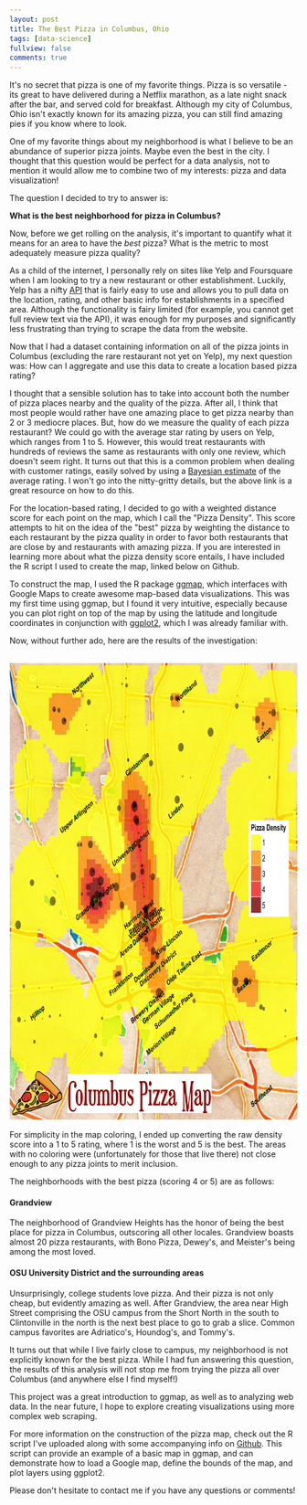 ```yaml
---
layout: post
title: The Best Pizza in Columbus, Ohio
tags: [data-science]
fullview: false
comments: true
---
```


It's no secret that pizza is one of my favorite things. Pizza is so versatile - its great to have delivered during a Netflix marathon, as a late night snack after the bar, and served cold for breakfast. Although my city of Columbus, Ohio isn't exactly known for its amazing pizza, you can still find amazing pies if you know where to look.

One of my favorite things about my neighborhood is what I believe to be an abundance of superior pizza joints. Maybe even the best in the city. I thought that this question would be perfect for a data analysis, not to mention it would allow me to combine two of my interests: pizza and data visualization! 

The question I decided to try to answer is: 

**What is the best neighborhood for pizza in Columbus?**

Now, before we get rolling on the analysis, it's important to quantify what it means for an area to have the *best* pizza? What is the metric to most adequately measure pizza quality?

As a child of the internet, I personally rely on sites like Yelp and Foursquare when I am looking to try a new restaurant or other establishment. Luckily, Yelp has a nifty [API](https://www.yelp.com/developers/documentation/v2/overview) that is fairly easy to use and allows you to pull data on the location, rating, and other basic info for establishments in a specified area. Although the functionality is fairy limited (for example, you cannot get full review text via the API), it was enough for my purposes and significantly less frustrating than trying to scrape the data from the website.

Now that I had a dataset containing information on all of the pizza joints in Columbus (excluding the rare restaurant not yet on Yelp), my next question was: How can I aggregate and use this data to create a location based pizza rating?

I thought that a sensible solution has to take into account both the number of pizza places nearby and the quality of the pizza. After all, I think that most people would rather have one amazing place to get pizza nearby than 2 or 3 mediocre places. But, how do we measure the quality of each pizza restaurant? We could go with the average star rating by users on Yelp, which ranges from 1 to 5. However, this would treat restaurants with hundreds of reviews the same as restaurants with only one review, which doesn't seem right. It turns out that this is a common problem when dealing with customer ratings, easily solved by using a [Bayesian estimate](http://fulmicoton.com/posts/bayesian_rating/) of the average rating. I won't go into the nitty-gritty details, but the above link is a great resource on how to do this.

 For the location-based rating, I decided to go with a weighted distance score for each point on the map, which I call the "Pizza Density". This score attempts to hit on the idea of the "best" pizza by weighting the distance to each restaurant by the pizza quality in order to favor both restaurants that are close by and restaurants with amazing pizza. If you are interested in learning more about what the pizza density score entails, I have included the R script I used to create the map, linked below on Github.

 To construct the map, I used the R package [ggmap](http://vita.had.co.nz/papers/ggmap.pdf), which interfaces with Google Maps to create awesome map-based data visualizations. This was my first time using ggmap, but I found it very intuitive, especially because you can plot right on top of the map by using the latitude and longitude coordinates in conjunction with [ggplot2](https://cran.r-project.org/web/packages/ggplot2/ggplot2.pdf), which I was already familiar with.

Now, without further ado, here are the results of the investigation:

<br/>
<a href="/assets/images/columbus_pizza_map.png"><img class="regular" src="/assets/images/columbus_pizza_map.png" width="800px" height="800px"/></a>
<br/>

For simplicity in the map coloring, I ended up converting the raw density score into a 1 to 5 rating, where 1 is the worst and 5 is the best. The areas with no coloring were (unfortunately for those that live there) not close enough to any pizza joints to merit inclusion.

The neighborhoods with the best pizza (scoring 4 or 5) are as follows:

#### **Grandview**

The neighborhood of Grandview Heights has the honor of being the best place for pizza in Columbus, outscoring all other locales. Grandview boasts almost 20 pizza restaurants, with Bono Pizza, Dewey's, and Meister's being among the most loved. 

#### **OSU University District and the surrounding areas**

Unsurprisingly, college students love pizza. And their pizza is not only cheap, but evidently amazing as well. After Grandview, the area near High Street comprising the OSU campus from the Short North in the south to Clintonville in the north is the next best place to go to grab a slice. Common campus favorites are Adriatico's, Houndog's, and Tommy's. 

It turns out that while I live fairly close to campus, my neighborhood is not explicitly known for the best pizza. While I had fun answering this question, the results of this analysis will not stop me from trying the pizza all over Columbus (and anywhere else I find myself!)

This project was a great introduction to ggmap, as well as to analyzing web data. In the near future, I hope to explore creating visualizations using more complex web scraping. 

For more information on the construction of the pizza map, check out the R script I've uploaded along with some accompanying info on [Github](https://github.com/emilyrbartha/ColumbusPizzaMap). This script can provide an example of a basic map in ggmap, and can demonstrate how to load a Google map, define the bounds of the map, and plot layers using ggplot2. 

Please don't hesitate to contact me if you have any questions or comments! 